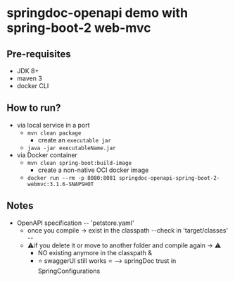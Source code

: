 # springdoc-openapi demo with spring-boot-2 web-mvc

## Pre-requisites
* JDK 8+
* maven 3
* docker CLI

## How to run?
* via local service in a port
  * `mvn clean package`
    * create an `executable jar`
  * `java -jar executableName.jar`
* via Docker container
  * `mvn clean spring-boot:build-image`
    * create a non-native OCI docker image
  * `docker run --rm -p 8080:8081 springdoc-openapi-spring-boot-2-webmvc:3.1.6-SNAPSHOT`

## Notes
* OpenAPI specification -- 'petstore.yaml'
  * once you compile -> exist in the classpath --check in 'target/classes' --
  * ⚠️if you delete it or move to another folder and compile again -> ⚠
    * NO existing anymore in th️e classpath &
    * ⭐ swaggerUI still works ⭐ --> springDoc trust in SpringConfigurations
